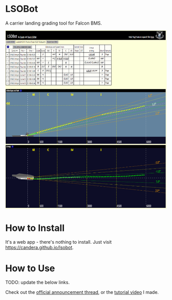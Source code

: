 # LSOBot
A carrier landing grading tool for Falcon BMS.

![screenshot](doc/screenshot.png)

# How to Install
It's a web app - there's nothing to install. Just visit https://candera.github.io/lsobot.

# How to Use
TODO: update the below links.

Check out the [official announcement thread](http://www.bmsforum.org/forum/showthread.php?27640-Release-WeatherGen-A-BMS-random-weather-generator),
or the [tutorial video](https://www.youtube.com/watch?v=6Y3WTBraVxE) I made.


